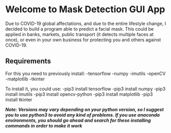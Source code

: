 # Welcome to Mask Detection GUI App
Due to COVID-19 global affectations, and due to the entire lifestyle change, I decided to build a program able to 
predict a facial mask. This could be applied in banks, markets, public transport (it detects multiple faces at once), or even in your
own business for protecting you and others against COVID-19.
## Requirements
For this you need to previously install:
-tensorflow
-numpy
-imutils
-openCV
-matplotlib
-tkinter


To install it, you could use:
-pip3 install tensorflow
-pip3 install numpy
-pip3 install imutils
-pip3 install opencv-python
-pip3 install matplotlib
-pip3 install tkinter

***Note: Versions may vary depending on your python version, so I suggest you to use python3 to avoid any kind of problems. If you
use anaconda environments, you should go ahead and search for these installing commands in order to make it work***


